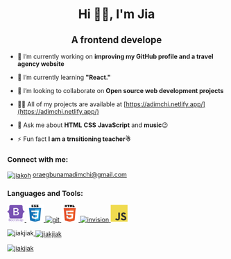 <h1 align="center">Hi 👋🏻, I'm Jia</h1>
<h2 align="center">A frontend develope</h2>

- 🔭 I’m currently working on **improving my GitHub profile and a travel agency website**

- 🌱 I’m currently learning **"React."**

- 👯 I’m looking to collaborate on **Open source web development projects**

- 👨‍💻 All of my projects are available at [https://adimchi.netlify.app/](https://adimchi.netlify.app/)

- 💬 Ask me about **HTML**  **CSS** **JavaScript** and **music**😉

- ⚡ Fun fact **I am a trnsitioning teacher☃**

<h3 align="left">Connect with me:</h3>
<p align="left">
<a href="https://linkedin.com/in/adimchi-oraegbunam" target="blank"><img align="center" src="https://raw.githubusercontent.com/rahuldkjain/github-profile-readme-generator/master/src/images/icons/Social/linked-in-alt.svg" alt="jiakoh" height="30" width="40" /></a>
  <a href= "mailto:oraegbunamadimchi@gmail.com">oraegbunamadimchi@gmail.com</a>
</p>

<h3 align="left">Languages and Tools:</h3>
<p align="left"> <a href="https://getbootstrap.com" target="_blank" rel="noreferrer"> <img src="https://raw.githubusercontent.com/devicons/devicon/master/icons/bootstrap/bootstrap-plain-wordmark.svg" alt="bootstrap" width="40" height="40"/> </a> <a href="https://www.w3schools.com/css/" target="_blank" rel="noreferrer"> <img src="https://raw.githubusercontent.com/devicons/devicon/master/icons/css3/css3-original-wordmark.svg" alt="css3" width="40" height="40"/> </a>  <a href="https://git-scm.com/" target="_blank" rel="noreferrer"> <img src="https://www.vectorlogo.zone/logos/git-scm/git-scm-icon.svg" alt="git" width="40" height="40"/> </a> <a href="https://www.w3.org/html/" target="_blank" rel="noreferrer"> <img src="https://raw.githubusercontent.com/devicons/devicon/master/icons/html5/html5-original-wordmark.svg" alt="html5" width="40" height="40"/> </a> <a href="https://www.invisionapp.com/" target="_blank" rel="noreferrer"> <img src="https://www.vectorlogo.zone/logos/invisionapp/invisionapp-icon.svg" alt="invision" width="40" height="40"/> </a> <a href="https://developer.mozilla.org/en-US/docs/Web/JavaScript" target="_blank" rel="noreferrer"> <img src="https://raw.githubusercontent.com/devicons/devicon/master/icons/javascript/javascript-original.svg" alt="javascript" width="40" height="40"/>
<p><img align="left" src="https://github-readme-stats.vercel.app/api/top-langs?username=adimchithecreator&show_icons=true&theme=radical&locale=en&layout=compact" alt="jiakjiak" /></p>

<p>&nbsp;<img align="center" src="https://github-readme-stats.vercel.app/api?username=adimchithecreator&show_icons=true&theme=radical&locale=en" alt="jiakjiak" height="140"/></p>

<p><img align="center" src="https://github-readme-streak-stats.herokuapp.com/?user=adimchithecreator&" alt="jiakjiak" /></p>
